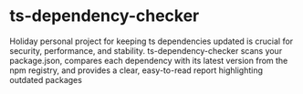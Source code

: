 # ts-dependency-checker
Holiday personal project for keeping ts dependencies updated is crucial for security, performance, and stability. ts-dependency-checker scans your package.json, compares each dependency with its latest version from the npm registry, and provides a clear, easy-to-read report highlighting outdated packages
